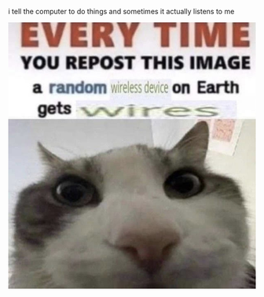 i tell the computer to do things and sometimes it actually listens to me
<!--START_SECTION:update_image-->
<img src=https://raw.githubusercontent.com/sneakykestrel/sneakykestrel/main/.github/images/wires-wired.jpg height="" width="" align=left alt=kitty />
<!--END_SECTION:update_image-->

